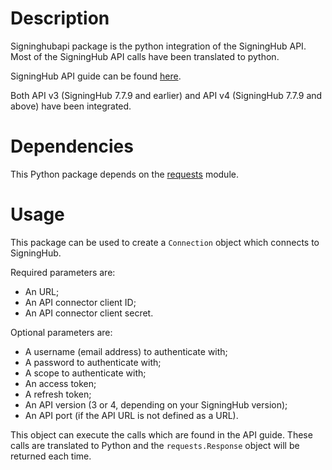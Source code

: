 # Description
Signinghubapi package is the python integration of the SigningHub API. Most of the SigningHub API calls have been translated to python.

SigningHub API guide can be found [here](https://manuals.keysign.eu).

Both API v3 (SigningHub 7.7.9 and earlier) and API v4 (SigningHub 7.7.9 and above) have been integrated.

# Dependencies
This Python package depends on the [requests](https://pypi.org/project/requests/) module.

# Usage
This package can be used to create a ```Connection``` object which connects to SigningHub.

Required parameters are:
- An URL;
- An API connector client ID;
- An API connector client secret.

Optional parameters are:
- A username (email address) to authenticate with;
- A password to authenticate with;
- A scope to authenticate with;
- An access token;
- A refresh token;
- An API version (3 or 4, depending on your SigningHub version);
- An API port (if the API URL is not defined as a URL).

This object can execute the calls which are found in the API guide. These calls are translated to Python and the ```requests.Response``` object will be returned each time.
